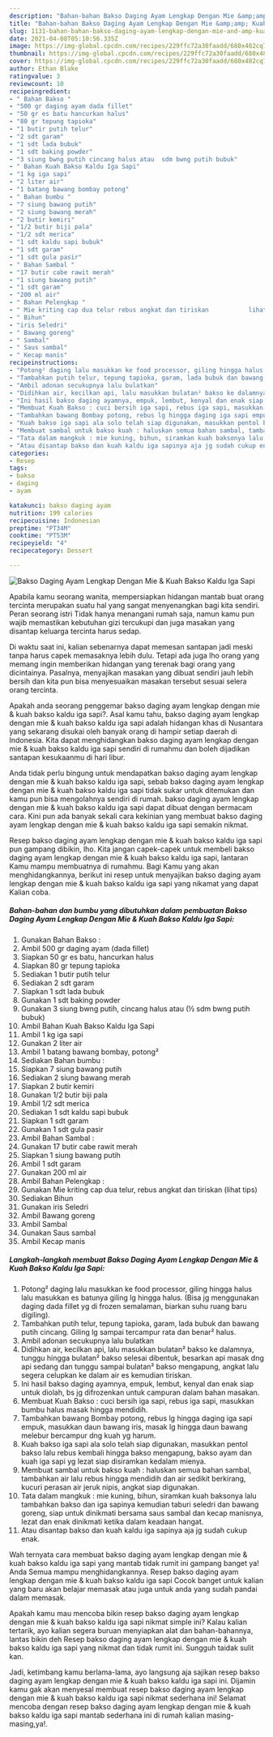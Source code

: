 ```yaml
---
description: "Bahan-bahan Bakso Daging Ayam Lengkap Dengan Mie &amp;amp; Kuah Bakso Kaldu Iga Sapi yang enak dan Mudah Dibuat"
title: "Bahan-bahan Bakso Daging Ayam Lengkap Dengan Mie &amp;amp; Kuah Bakso Kaldu Iga Sapi yang enak dan Mudah Dibuat"
slug: 1131-bahan-bahan-bakso-daging-ayam-lengkap-dengan-mie-and-amp-kuah-bakso-kaldu-iga-sapi-yang-enak-dan-mudah-dibuat
date: 2021-04-08T05:10:56.335Z
image: https://img-global.cpcdn.com/recipes/229ffc72a30faadd/680x482cq70/bakso-daging-ayam-lengkap-dengan-mie-kuah-bakso-kaldu-iga-sapi-foto-resep-utama.jpg
thumbnail: https://img-global.cpcdn.com/recipes/229ffc72a30faadd/680x482cq70/bakso-daging-ayam-lengkap-dengan-mie-kuah-bakso-kaldu-iga-sapi-foto-resep-utama.jpg
cover: https://img-global.cpcdn.com/recipes/229ffc72a30faadd/680x482cq70/bakso-daging-ayam-lengkap-dengan-mie-kuah-bakso-kaldu-iga-sapi-foto-resep-utama.jpg
author: Ethan Blake
ratingvalue: 3
reviewcount: 10
recipeingredient:
- " Bahan Bakso "
- "500 gr daging ayam dada fillet"
- "50 gr es batu hancurkan halus"
- "80 gr tepung tapioka"
- "1 butir putih telur"
- "2 sdt garam"
- "1 sdt lada bubuk"
- "1 sdt baking powder"
- "3 siung bwng putih cincang halus atau  sdm bwng putih bubuk"
- " Bahan Kuah Bakso Kaldu Iga Sapi"
- "1 kg iga sapi"
- "2 liter air"
- "1 batang bawang bombay potong"
- " Bahan bumbu "
- "7 siung bawang putih"
- "2 siung bawang merah"
- "2 butir kemiri"
- "1/2 butir biji pala"
- "1/2 sdt merica"
- "1 sdt kaldu sapi bubuk"
- "1 sdt garam"
- "1 sdt gula pasir"
- " Bahan Sambal "
- "17 butir cabe rawit merah"
- "1 siung bawang putih"
- "1 sdt garam"
- "200 ml air"
- " Bahan Pelengkap "
- " Mie kriting cap dua telur rebus angkat dan tiriskan           lihat tips"
- " Bihun"
- "iris Seledri"
- " Bawang goreng"
- " Sambal"
- " Saus sambal"
- " Kecap manis"
recipeinstructions:
- "Potong² daging lalu masukkan ke food processor, giling hingga halus lalu masukkan es batunya giling lg hingga halus. (Bisa jg menggunakan daging dada fillet yg di frozen semalaman, biarkan suhu ruang baru digiling)."
- "Tambahkan putih telur, tepung tapioka, garam, lada bubuk dan bawang putih cincang. Giling lg sampai tercampur rata dan benar² halus."
- "Ambil adonan secukupnya lalu bulatkan"
- "Didihkan air, kecilkan api, lalu masukkan bulatan² bakso ke dalamnya, tunggu hingga bulatan² bakso selesai dibentuk, besarkan api masak dng api sedang dan tunggu sampai bulatan² bakso mengapung, angkat lalu segera celupkan ke dalam air es kemudian tiriskan."
- "Ini hasil bakso daging ayamnya, empuk, lembut, kenyal dan enak siap untuk diolah, bs jg difrozenkan untuk campuran dalam bahan masakan."
- "Membuat Kuah Bakso : cuci bersih iga sapi, rebus iga sapi, masukkan bumbu halus masak hingga mendidih."
- "Tambahkan bawang Bombay potong, rebus lg hingga daging iga sapi empuk, masukkan daun bawang iris, masak lg hingga daun bawang melebur bercampur dng kuah yg harum."
- "Kuah bakso iga sapi ala solo telah siap digunakan, masukkan pentol bakso lalu rebus kembali hingga bakso mengapung, bakso ayam dan kuah iga sapi yg lezat siap disiramkan kedalam mienya."
- "Membuat sambal untuk bakso kuah : haluskan semua bahan sambal, tambahkan air lalu rebus hingga mendidih dan air sedikit berkirang, kucuri perasan air jeruk nipis, angkat siap digunakan."
- "Tata dalam mangkuk : mie kuning, bihun, siramkan kuah baksonya lalu tambahkan bakso dan iga sapinya kemudian taburi seledri dan bawang goreng, siap untuk dinikmati bersama saus sambal dan kecap manisnya, lezat dan enak dinikmati ketika dalam keadaan hangat."
- "Atau disantap bakso dan kuah kaldu iga sapinya aja jg sudah cukup enak."
categories:
- Resep
tags:
- bakso
- daging
- ayam

katakunci: bakso daging ayam 
nutrition: 199 calories
recipecuisine: Indonesian
preptime: "PT34M"
cooktime: "PT53M"
recipeyield: "4"
recipecategory: Dessert

---
```



![Bakso Daging Ayam Lengkap Dengan Mie &amp; Kuah Bakso Kaldu Iga Sapi](https://img-global.cpcdn.com/recipes/229ffc72a30faadd/680x482cq70/bakso-daging-ayam-lengkap-dengan-mie-kuah-bakso-kaldu-iga-sapi-foto-resep-utama.jpg)

Apabila kamu seorang wanita, mempersiapkan hidangan mantab buat orang tercinta merupakan suatu hal yang sangat menyenangkan bagi kita sendiri. Peran seorang istri Tidak hanya menangani rumah saja, namun kamu pun wajib memastikan kebutuhan gizi tercukupi dan juga masakan yang disantap keluarga tercinta harus sedap.

Di waktu  saat ini, kalian sebenarnya dapat memesan santapan jadi meski tanpa harus capek memasaknya lebih dulu. Tetapi ada juga lho orang yang memang ingin memberikan hidangan yang terenak bagi orang yang dicintainya. Pasalnya, menyajikan masakan yang dibuat sendiri jauh lebih bersih dan kita pun bisa menyesuaikan masakan tersebut sesuai selera orang tercinta. 



Apakah anda seorang penggemar bakso daging ayam lengkap dengan mie &amp; kuah bakso kaldu iga sapi?. Asal kamu tahu, bakso daging ayam lengkap dengan mie &amp; kuah bakso kaldu iga sapi adalah hidangan khas di Nusantara yang sekarang disukai oleh banyak orang di hampir setiap daerah di Indonesia. Kita dapat menghidangkan bakso daging ayam lengkap dengan mie &amp; kuah bakso kaldu iga sapi sendiri di rumahmu dan boleh dijadikan santapan kesukaanmu di hari libur.

Anda tidak perlu bingung untuk mendapatkan bakso daging ayam lengkap dengan mie &amp; kuah bakso kaldu iga sapi, sebab bakso daging ayam lengkap dengan mie &amp; kuah bakso kaldu iga sapi tidak sukar untuk ditemukan dan kamu pun bisa mengolahnya sendiri di rumah. bakso daging ayam lengkap dengan mie &amp; kuah bakso kaldu iga sapi dapat dibuat dengan bermacam cara. Kini pun ada banyak sekali cara kekinian yang membuat bakso daging ayam lengkap dengan mie &amp; kuah bakso kaldu iga sapi semakin nikmat.

Resep bakso daging ayam lengkap dengan mie &amp; kuah bakso kaldu iga sapi pun gampang dibikin, lho. Kita jangan capek-capek untuk membeli bakso daging ayam lengkap dengan mie &amp; kuah bakso kaldu iga sapi, lantaran Kamu mampu membuatnya di rumahmu. Bagi Kamu yang akan menghidangkannya, berikut ini resep untuk menyajikan bakso daging ayam lengkap dengan mie &amp; kuah bakso kaldu iga sapi yang nikamat yang dapat Kalian coba.

<!--inarticleads1-->

##### Bahan-bahan dan bumbu yang dibutuhkan dalam pembuatan Bakso Daging Ayam Lengkap Dengan Mie &amp; Kuah Bakso Kaldu Iga Sapi:

1. Gunakan  Bahan Bakso :
1. Ambil 500 gr daging ayam (dada fillet)
1. Siapkan 50 gr es batu, hancurkan halus
1. Siapkan 80 gr tepung tapioka
1. Sediakan 1 butir putih telur
1. Sediakan 2 sdt garam
1. Siapkan 1 sdt lada bubuk
1. Gunakan 1 sdt baking powder
1. Gunakan 3 siung bwng putih, cincang halus atau (½ sdm bwng putih bubuk)
1. Ambil  Bahan Kuah Bakso Kaldu Iga Sapi
1. Ambil 1 kg iga sapi
1. Gunakan 2 liter air
1. Ambil 1 batang bawang bombay, potong²
1. Sediakan  Bahan bumbu :
1. Siapkan 7 siung bawang putih
1. Sediakan 2 siung bawang merah
1. Siapkan 2 butir kemiri
1. Gunakan 1/2 butir biji pala
1. Ambil 1/2 sdt merica
1. Sediakan 1 sdt kaldu sapi bubuk
1. Siapkan 1 sdt garam
1. Gunakan 1 sdt gula pasir
1. Ambil  Bahan Sambal :
1. Gunakan 17 butir cabe rawit merah
1. Siapkan 1 siung bawang putih
1. Ambil 1 sdt garam
1. Gunakan 200 ml air
1. Ambil  Bahan Pelengkap :
1. Gunakan  Mie kriting cap dua telur, rebus angkat dan tiriskan           (lihat tips)
1. Sediakan  Bihun
1. Gunakan iris Seledri
1. Ambil  Bawang goreng
1. Ambil  Sambal
1. Gunakan  Saus sambal
1. Ambil  Kecap manis




<!--inarticleads2-->

##### Langkah-langkah membuat Bakso Daging Ayam Lengkap Dengan Mie &amp; Kuah Bakso Kaldu Iga Sapi:

1. Potong² daging lalu masukkan ke food processor, giling hingga halus lalu masukkan es batunya giling lg hingga halus. (Bisa jg menggunakan daging dada fillet yg di frozen semalaman, biarkan suhu ruang baru digiling).
1. Tambahkan putih telur, tepung tapioka, garam, lada bubuk dan bawang putih cincang. Giling lg sampai tercampur rata dan benar² halus.
1. Ambil adonan secukupnya lalu bulatkan
1. Didihkan air, kecilkan api, lalu masukkan bulatan² bakso ke dalamnya, tunggu hingga bulatan² bakso selesai dibentuk, besarkan api masak dng api sedang dan tunggu sampai bulatan² bakso mengapung, angkat lalu segera celupkan ke dalam air es kemudian tiriskan.
1. Ini hasil bakso daging ayamnya, empuk, lembut, kenyal dan enak siap untuk diolah, bs jg difrozenkan untuk campuran dalam bahan masakan.
1. Membuat Kuah Bakso : cuci bersih iga sapi, rebus iga sapi, masukkan bumbu halus masak hingga mendidih.
1. Tambahkan bawang Bombay potong, rebus lg hingga daging iga sapi empuk, masukkan daun bawang iris, masak lg hingga daun bawang melebur bercampur dng kuah yg harum.
1. Kuah bakso iga sapi ala solo telah siap digunakan, masukkan pentol bakso lalu rebus kembali hingga bakso mengapung, bakso ayam dan kuah iga sapi yg lezat siap disiramkan kedalam mienya.
1. Membuat sambal untuk bakso kuah : haluskan semua bahan sambal, tambahkan air lalu rebus hingga mendidih dan air sedikit berkirang, kucuri perasan air jeruk nipis, angkat siap digunakan.
1. Tata dalam mangkuk : mie kuning, bihun, siramkan kuah baksonya lalu tambahkan bakso dan iga sapinya kemudian taburi seledri dan bawang goreng, siap untuk dinikmati bersama saus sambal dan kecap manisnya, lezat dan enak dinikmati ketika dalam keadaan hangat.
1. Atau disantap bakso dan kuah kaldu iga sapinya aja jg sudah cukup enak.




Wah ternyata cara membuat bakso daging ayam lengkap dengan mie &amp; kuah bakso kaldu iga sapi yang mantab tidak rumit ini gampang banget ya! Anda Semua mampu menghidangkannya. Resep bakso daging ayam lengkap dengan mie &amp; kuah bakso kaldu iga sapi Cocok banget untuk kalian yang baru akan belajar memasak atau juga untuk anda yang sudah pandai dalam memasak.

Apakah kamu mau mencoba bikin resep bakso daging ayam lengkap dengan mie &amp; kuah bakso kaldu iga sapi nikmat simple ini? Kalau kalian tertarik, ayo kalian segera buruan menyiapkan alat dan bahan-bahannya, lantas bikin deh Resep bakso daging ayam lengkap dengan mie &amp; kuah bakso kaldu iga sapi yang nikmat dan tidak rumit ini. Sungguh taidak sulit kan. 

Jadi, ketimbang kamu berlama-lama, ayo langsung aja sajikan resep bakso daging ayam lengkap dengan mie &amp; kuah bakso kaldu iga sapi ini. Dijamin kamu gak akan menyesal membuat resep bakso daging ayam lengkap dengan mie &amp; kuah bakso kaldu iga sapi nikmat sederhana ini! Selamat mencoba dengan resep bakso daging ayam lengkap dengan mie &amp; kuah bakso kaldu iga sapi mantab sederhana ini di rumah kalian masing-masing,ya!.

